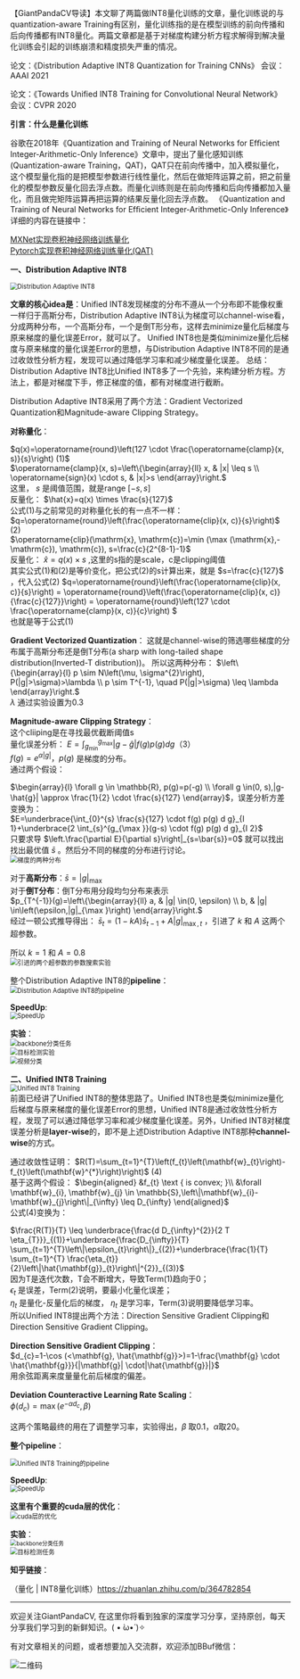 【GiantPandaCV导读】本文聊了两篇做INT8量化训练的文章，量化训练说的与quantization-aware Training有区别，量化训练指的是在模型训练的前向传播和后向传播都有INT8量化。两篇文章都是基于对梯度构建分析方程求解得到解决量化训练会引起的训练崩溃和精度损失严重的情况。   

论文：《Distribution Adaptive INT8 Quantization for Training CNNs》
会议：AAAI 2021

论文：《Towards Unified INT8 Training for Convolutional Neural Network》
会议：CVPR 2020



**引言：什么是量化训练**

谷歌在2018年《Quantization and Training of Neural Networks for Efﬁcient Integer-Arithmetic-Only Inference》文章中，提出了量化感知训练(Quantization-aware Training，QAT)，QAT只在前向传播中，加入模拟量化，这个模型量化指的是把模型参数进行线性量化，然后在做矩阵运算之前，把之前量化的模型参数反量化回去浮点数。而量化训练则是在前向传播和后向传播都加入量化，而且做完矩阵运算再把运算的结果反量化回去浮点数。
《Quantization and Training of Neural Networks for Efﬁcient Integer-Arithmetic-Only Inference》详细的内容在链接中：

[MXNet实现卷积神经网络训练量化 ](https://mp.weixin.qq.com/s/4MgJ5q6LHpnax1O3D4OEOQ)    
[Pytorch实现卷积神经网络训练量化(QAT)](https://mp.weixin.qq.com/s/_3iJCO4gQz7mWcW7G8kimQ)   

**一、Distribution Adaptive INT8**

<img src="https://img-blog.csdnimg.cn/20210414232016397.jpg?x-oss-process=image/watermark,type_ZmFuZ3poZW5naGVpdGk,shadow_10,text_aHR0cHM6Ly9ibG9nLmNzZG4ubmV0L3dlaXhpbl80NDcyODk1OA==,size_16,color_FFFFFF,t_70" alt="Distribution Adaptive INT8" style="zoom:80%;" />   

**文章的核心idea是**：Unified INT8发现梯度的分布不遵从一个分布即不能像权重一样归于高斯分布，Distribution Adaptive INT8认为梯度可以channel-wise看，分成两种分布，一个高斯分布，一个是倒T形分布，这样去minimize量化后梯度与原来梯度的量化误差Error，就可以了。
Unified INT8也是类似minimize量化后梯度与原来梯度的量化误差Error的思想，与Distribution Adaptive INT8不同的是通过收敛性分析方程，发现可以通过降低学习率和减少梯度量化误差。
总结：Distribution Adaptive INT8比Unified INT8多了一个先验，来构建分析方程。方法上，都是对梯度下手，修正梯度的值，都有对梯度进行截断。  

Distribution Adaptive INT8采用了两个方法：Gradient Vectorized Quantization和Magnitude-aware Clipping Strategy。   

**对称量化**：   

$q(x)=\operatorname{round}\left(127 \cdot \frac{\operatorname{clamp}(x, s)}{s}\right) (1)$         
$\operatorname{clamp}(x, s)=\left\{\begin{array}{ll} x, & |x| \leq s \\ \operatorname{sign}(x) \cdot s, & |x|>s \end{array}\right.$     
这里， $s$ 是阈值范围，就是range $[-s, s]$    
反量化： $\hat{x}=q(x) \times \frac{s}{127}$     
公式(1)与之前常见的对称量化长的有一点不一样：  
$q=\operatorname{round}\left(\frac{\operatorname{clip}(x, c)}{s}\right)$ (2)  
$\operatorname{clip}(\mathrm{x}, \mathrm{c})=\min (\max (\mathrm{x},-\mathrm{c}), \mathrm{c}), s=\frac{c}{2^{8-1}-1}$     
反量化： $\hat{x}=q(x) \times s$ ,这里的s指的是scale，c是clipping阈值   
其实公式(1)和(2)是等价变化，把公式(2)的s计算出来，就是 $s=\frac{c}{127}$ ，代入公式(2) $q=\operatorname{round}\left(\frac{\operatorname{clip}(x, c)}{s}\right) = \operatorname{round}\left(\frac{\operatorname{clip}(x, c)}{\frac{c}{127}}\right) = \operatorname{round}\left(127 \cdot \frac{\operatorname{clamp}(x, c)}{c}\right) $  
也就是等于公式(1)   

**Gradient Vectorized Quantization**：
这就是channel-wise的筛选哪些梯度的分布属于高斯分布还是倒T分布(a sharp with long-tailed shape distribution(Inverted-T distribution))。
所以这两种分布： $\left\{\begin{array}{l} p \sim N\left(\mu, \sigma^{2}\right), P(|g|>\sigma)>\lambda \\ p \sim T^{-1}, \quad P(|g|>\sigma) \leq \lambda \end{array}\right.$    
$\lambda$ 通过实验设置为0.3      

**Magnitude-aware Clipping Strategy**：   
这个cliiping是在寻找最优截断阈值s   
量化误差分析： $E=\int_{g_{\min }}^{g_{\max }}|g-\hat{g}| f(g) p(g) d g$（3）  
$f(g)=e^{\alpha|g|}，p(g)$ 是梯度的分布。      
通过两个假设：

 $\begin{array}{l} \forall g \in \mathbb{R}, p(g)=p(-g) \\ \forall g \in(0, s),|g-\hat{g}| \approx \frac{1}{2} \cdot \frac{s}{127} \end{array}$，误差分析方差变换为：   
$E=\underbrace{\int_{0}^{s} \frac{s}{127} \cdot f(g) p(g) d g}_{I 1}+\underbrace{2 \int_{s}^{g_{\max }}(g-s) \cdot f(g) p(g) d g}_{I 2}$     
只要求导 $\left.\frac{\partial E}{\partial s}\right|_{s=\bar{s}}=0$ 就可以找出找出最优值 $\bar{s}$ 。然后分不同的梯度的分布进行讨论。   
<img src="https://img-blog.csdnimg.cn/2021041423201268.jpg?x-oss-process=image/watermark,type_ZmFuZ3poZW5naGVpdGk,shadow_10,text_aHR0cHM6Ly9ibG9nLmNzZG4ubmV0L3dlaXhpbl80NDcyODk1OA==,size_16,color_FFFFFF,t_70" alt="梯度的两种分布" style="zoom:80%;" /> 

对于**高斯分布**：$\bar{s}=|g|_{\max }$      
对于**倒T分布**：倒T分布用分段均匀分布来表示   
$p_{T^{-1}}(g)=\left\{\begin{array}{ll} a, & |g| \in(0, \epsilon) \\ b, & |g| \in\left(\epsilon,|g|_{\max }\right) \end{array}\right.$     
经过一顿公式推导得出： $\bar{s}_{t}=(1-k A) \bar{s}_{t-1}+A|g|_{\max , t}$ ，引进了 $k$ 和 $A$ 这两个超参数。    

所以 $k=1$ 和 $A=0.8$    
<img src="https://img-blog.csdnimg.cn/20210414231449355.jpg" alt="引进的两个超参数的参数搜索实验" style="zoom:80%;" />

整个Distribution Adaptive INT8的**pipeline**：   
<img src="https://img-blog.csdnimg.cn/20210414231605596.jpg?x-oss-process=image/watermark,type_ZmFuZ3poZW5naGVpdGk,shadow_10,text_aHR0cHM6Ly9ibG9nLmNzZG4ubmV0L3dlaXhpbl80NDcyODk1OA==,size_16,color_FFFFFF,t_70" alt="Distribution Adaptive INT8的pipeline" style="zoom:80%;" />

**SpeedUp**:   
<img src="https://img-blog.csdnimg.cn/20210414231712850.jpg?x-oss-process=image/watermark,type_ZmFuZ3poZW5naGVpdGk,shadow_10,text_aHR0cHM6Ly9ibG9nLmNzZG4ubmV0L3dlaXhpbl80NDcyODk1OA==,size_16,color_FFFFFF,t_70" alt="SpeedUp" style="zoom:80%;" />   

**实验**：   
<img src="https://img-blog.csdnimg.cn/20210414231720266.jpg?x-oss-process=image/watermark,type_ZmFuZ3poZW5naGVpdGk,shadow_10,text_aHR0cHM6Ly9ibG9nLmNzZG4ubmV0L3dlaXhpbl80NDcyODk1OA==,size_16,color_FFFFFF,t_70" alt="backbone分类任务" style="zoom:80%;" />     
<img src="https://img-blog.csdnimg.cn/20210414231734895.jpg?x-oss-process=image/watermark,type_ZmFuZ3poZW5naGVpdGk,shadow_10,text_aHR0cHM6Ly9ibG9nLmNzZG4ubmV0L3dlaXhpbl80NDcyODk1OA==,size_16,color_FFFFFF,t_70" alt="目标检测实验" style="zoom:80%;" />    
<img src="https://img-blog.csdnimg.cn/20210414231742504.jpg?x-oss-process=image/watermark,type_ZmFuZ3poZW5naGVpdGk,shadow_10,text_aHR0cHM6Ly9ibG9nLmNzZG4ubmV0L3dlaXhpbl80NDcyODk1OA==,size_16,color_FFFFFF,t_70" alt="视频分类" style="zoom:80%;" />    



**二、Unified INT8 Training**     
<img src="https://img-blog.csdnimg.cn/2021041423193372.jpg?x-oss-process=image/watermark,type_ZmFuZ3poZW5naGVpdGk,shadow_10,text_aHR0cHM6Ly9ibG9nLmNzZG4ubmV0L3dlaXhpbl80NDcyODk1OA==,size_16,color_FFFFFF,t_70" alt="Unified INT8 Training" style="zoom:80%;" />     
前面已经讲了Unified INT8的整体思路了。Unified INT8也是类似minimize量化后梯度与原来梯度的量化误差Error的思想，Unified INT8是通过收敛性分析方程，发现了可以通过降低学习率和减少梯度量化误差。另外，Unified INT8对梯度误差分析是**layer-wise**的，即不是上述Distribution Adaptive INT8那种**channel-wise**的方式。 

通过收敛性证明： $R(T)=\sum_{t=1}^{T}\left(f_{t}\left(\mathbf{w}_{t}\right)-f_{t}\left(\mathbf{w}^{*}\right)\right)$ (4)  
基于这两个假设： $\begin{aligned} &f_{t} \text { is convex; }\\ &\forall \mathbf{w}_{i}, \mathbf{w}_{j} \in \mathbb{S},\left\|\mathbf{w}_{i}-\mathbf{w}_{j}\right\|_{\infty} \leq D_{\infty} \end{aligned}$  
公式(4)变换为：   

 $\frac{R(T)}{T} \leq \underbrace{\frac{d D_{\infty}^{2}}{2 T \eta_{T}}}_{(1)}+\underbrace{\frac{D_{\infty}}{T} \sum_{t=1}^{T}\left\|\epsilon_{t}\right\|}_{(2)}+\underbrace{\frac{1}{T} \sum_{t=1}^{T} \frac{\eta_{t}}{2}\left\|\hat{\mathbf{g}}_{t}\right\|^{2}}_{(3)}$  
因为T是迭代次数，T会不断增大，导致Term(1)趋向于0；       
$\epsilon_{t}$ 是误差，Term(2)说明，要最小化量化误差；       
$\eta_{t}$ 是量化-反量化后的梯度， $\eta_{t}$ 是学习率，Term(3)说明要降低学习率。    
所以Unified INT8提出两个方法：Direction Sensitive Gradient Clipping和Direction Sensitive Gradient Clipping。     

**Direction Sensitive Gradient Clipping**：    
$d_{c}=1-\cos (<\mathbf{g}, \hat{\mathbf{g}}>)=1-\frac{\mathbf{g} \cdot \hat{\mathbf{g}}}{|\mathbf{g}| \cdot|\hat{\mathbf{g}}|}$       
用余弦距离来度量量化前后梯度的偏差。

**Deviation Counteractive Learning Rate Scaling**：    
$\phi\left(d_{c}\right)=\max \left(e^{-\alpha d_{c}}, \beta\right)$     

这两个策略最终的用在了调整学习率，实验得出，$\beta$ 取0.1，$\alpha$取20。

**整个pipeline**：   

<img src="https://img-blog.csdnimg.cn/20210414232146594.jpg?x-oss-process=image/watermark,type_ZmFuZ3poZW5naGVpdGk,shadow_10,text_aHR0cHM6Ly9ibG9nLmNzZG4ubmV0L3dlaXhpbl80NDcyODk1OA==,size_16,color_FFFFFF,t_70" alt="Unified INT8 Training的pipeline" style="zoom:80%;" />

**SpeedUp**:   
<img src="https://img-blog.csdnimg.cn/20210414231957465.jpg?x-oss-process=image/watermark,type_ZmFuZ3poZW5naGVpdGk,shadow_10,text_aHR0cHM6Ly9ibG9nLmNzZG4ubmV0L3dlaXhpbl80NDcyODk1OA==,size_16,color_FFFFFF,t_70" alt="SpeedUp" style="zoom:80%;" />   

**这里有个重要的cuda层的优化**：  
<img src="https://img-blog.csdnimg.cn/20210414231953365.jpg?x-oss-process=image/watermark,type_ZmFuZ3poZW5naGVpdGk,shadow_10,text_aHR0cHM6Ly9ibG9nLmNzZG4ubmV0L3dlaXhpbl80NDcyODk1OA==,size_16,color_FFFFFF,t_70" alt="cuda层的优化" style="zoom:80%;" />  

**实验**：   
<img src="https://img-blog.csdnimg.cn/20210414232249560.jpg?x-oss-process=image/watermark,type_ZmFuZ3poZW5naGVpdGk,shadow_10,text_aHR0cHM6Ly9ibG9nLmNzZG4ubmV0L3dlaXhpbl80NDcyODk1OA==,size_16,color_FFFFFF,t_20" alt="backbone分类任务" style="zoom:70%;" />  
<img src="https://img-blog.csdnimg.cn/20210414232254271.jpg?x-oss-process=image/watermark,type_ZmFuZ3poZW5naGVpdGk,shadow_10,text_aHR0cHM6Ly9ibG9nLmNzZG4ubmV0L3dlaXhpbl80NDcyODk1OA==,size_16,color_FFFFFF,t_70" alt="目标检测任务" style="zoom:80%;" />   

**知乎链接**：

（量化 | INT8量化训练）https://zhuanlan.zhihu.com/p/364782854

-----------------------------------------------------------------------------------------------

欢迎关注GiantPandaCV, 在这里你将看到独家的深度学习分享，坚持原创，每天分享我们学习到的新鲜知识。( • ̀ω•́ )✧

有对文章相关的问题，或者想要加入交流群，欢迎添加BBuf微信：

![二维码](https://img-blog.csdnimg.cn/20200110234905879.png?x-oss-process=image/watermark,type_ZmFuZ3poZW5naGVpdGk,shadow_10,text_aHR0cHM6Ly9ibG9nLmNzZG4ubmV0L2p1c3Rfc29ydA==,size_16,color_FFFFFF,t_70)